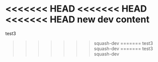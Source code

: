 <<<<<<< HEAD
<<<<<<< HEAD
<<<<<<< HEAD
new dev content
=======
test3
>>>>>>> squash-dev
=======
test3
>>>>>>> squash-dev
=======
test3
>>>>>>> squash-dev
